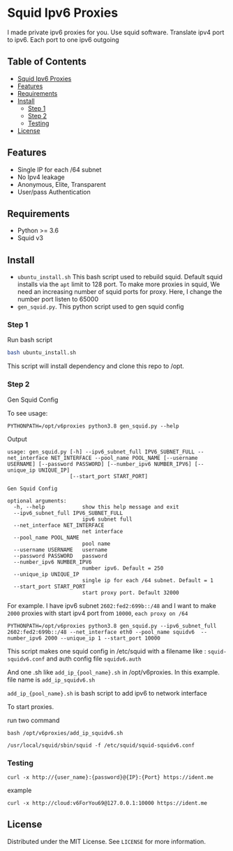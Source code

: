 # Squid Ipv6 Proxies

I made private ipv6 proxies for you. Use squid software. Translate ipv4 port to ipv6. Each port to one ipv6 outgoing

## Table of Contents

<!--ts-->
  * [Squid Ipv6 Proxies](#squid-ipv6-proxies)
  * [Features](#features)
  * [Requirements](#requirements)
  * [Install](#install)
     * [Step 1](#step-1)
     * [Step 2](#step-2)
     * [Testing](#testing)
  * [License](#license)

<!-- Added by: gcb, at: Thu 29 Oct 2020 02:12:41 PM +07 -->

<!--te-->

## Features

* Single IP for each /64 subnet
* No Ipv4 leakage
* Anonymous, Elite, Transparent
* User/pass Authentication

## Requirements
- Python >= 3.6
- Squid v3
## Install

- `ubuntu_install.sh` This bash script used to rebuild squid. Default squid installs via the `apt` limit to 128 port. To make more proxies in squid, We need an increasing number of squid ports for proxy. Here, I change the number port listen to 65000
- `gen_squid.py`. This python script used to gen squid config

### Step 1

Run bash script

```bash
bash ubuntu_install.sh
```

This script will install dependency and clone this repo to /opt.

### Step 2
Gen Squid Config

To see usage:

```
PYTHONPATH=/opt/v6proxies python3.8 gen_squid.py --help 
```

Output

```
usage: gen_squid.py [-h] --ipv6_subnet_full IPV6_SUBNET_FULL --net_interface NET_INTERFACE --pool_name POOL_NAME [--username USERNAME] [--password PASSWORD] [--number_ipv6 NUMBER_IPV6] [--unique_ip UNIQUE_IP]
                    [--start_port START_PORT]

Gen Squid Config

optional arguments:
  -h, --help            show this help message and exit
  --ipv6_subnet_full IPV6_SUBNET_FULL
                        ipv6 subnet full
  --net_interface NET_INTERFACE
                        net interface
  --pool_name POOL_NAME
                        pool name
  --username USERNAME   username
  --password PASSWORD   password
  --number_ipv6 NUMBER_IPV6
                        number ipv6. Default = 250
  --unique_ip UNIQUE_IP
                        single ip for each /64 subnet. Default = 1
  --start_port START_PORT
                        start proxy port. Default 32000

```

For example. I have ipv6 subnet `2602:fed2:699b::/48` and I want to make `2000` proxies with start ipv4 port from `10000`, `each proxy on /64`

```shell script
PYTHONPATH=/opt/v6proxies python3.8 gen_squid.py --ipv6_subnet_full 2602:fed2:699b::/48 --net_interface eth0 --pool_name squidv6  --number_ipv6 2000 --unique_ip 1 --start_port 10000
```
This script makes one squid config in /etc/squid with a filename like : `squid-squidv6.conf` and auth config file `squidv6.auth`

And one .sh like `add_ip_{pool_name}.sh` in /opt/v6proxies. In this example. file name is `add_ip_squidv6.sh`

`add_ip_{pool_name}.sh` is bash script to add ipv6 to network interface

To start proxies.

run two command

```shell script
bash /opt/v6proxies/add_ip_squidv6.sh
```

```shell script
/usr/local/squid/sbin/squid -f /etc/squid/squid-squidv6.conf
```

### Testing

```shell script
curl -x http://{user_name}:{password}@{IP}:{Port} https://ident.me 
```

example

```
curl -x http://cloud:v6ForYou69@127.0.0.1:10000 https://ident.me 
```

## License
Distributed under the MIT License. See `LICENSE` for more information.

 